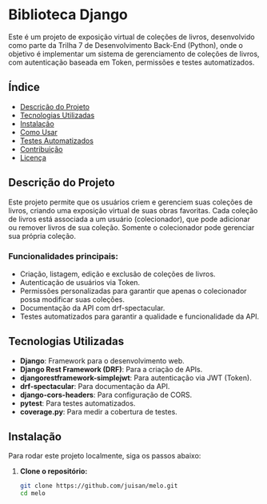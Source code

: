 # Biblioteca Django

Este é um projeto de exposição virtual de coleções de livros, desenvolvido como parte da Trilha 7 de Desenvolvimento Back-End (Python), onde o objetivo é implementar um sistema de gerenciamento de coleções de livros, com autenticação baseada em Token, permissões e testes automatizados.

## Índice

- [Descrição do Projeto](#descrição-do-projeto)
- [Tecnologias Utilizadas](#tecnologias-utilizadas)
- [Instalação](#instalação)
- [Como Usar](#como-usar)
- [Testes Automatizados](#testes-automatizados)
- [Contribuição](#contribuição)
- [Licença](#licença)

## Descrição do Projeto

Este projeto permite que os usuários criem e gerenciem suas coleções de livros, criando uma exposição virtual de suas obras favoritas. Cada coleção de livros está associada a um usuário (colecionador), que pode adicionar ou remover livros de sua coleção. Somente o colecionador pode gerenciar sua própria coleção.

### Funcionalidades principais:
- Criação, listagem, edição e exclusão de coleções de livros.
- Autenticação de usuários via Token.
- Permissões personalizadas para garantir que apenas o colecionador possa modificar suas coleções.
- Documentação da API com drf-spectacular.
- Testes automatizados para garantir a qualidade e funcionalidade da API.

## Tecnologias Utilizadas

- **Django**: Framework para o desenvolvimento web.
- **Django Rest Framework (DRF)**: Para a criação de APIs.
- **djangorestframework-simplejwt**: Para autenticação via JWT (Token).
- **drf-spectacular**: Para documentação da API.
- **django-cors-headers**: Para configuração de CORS.
- **pytest**: Para testes automatizados.
- **coverage.py**: Para medir a cobertura de testes.

## Instalação

Para rodar este projeto localmente, siga os passos abaixo:

1. **Clone o repositório:**

   ```bash
   git clone https://github.com/juisan/melo.git
   cd melo
